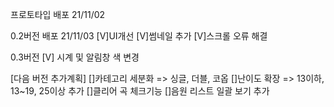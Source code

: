 프로토타입 배포 21/11/02

0.2버전 배포 21/11/03
[V]UI개선
[V]썸네일 추가
[V]스크롤 오류 해결

0.3버전
[V] 시계 및 알림창 색 변경

[다음 버전 추가계획]
[]카테고리 세분화 => 싱글, 더블, 코옵
[]난이도 확장 => 13이하, 13~19, 25이상 추가
[]클리어 곡 체크기능
[]음원 리스트 일괄 보기 추가
